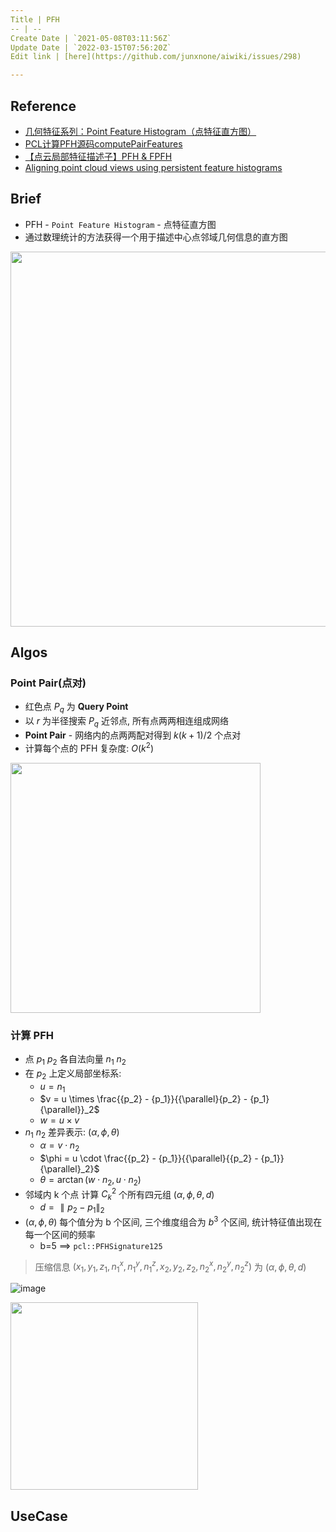 ```yaml
---
Title | PFH
-- | --
Create Date | `2021-05-08T03:11:56Z`
Update Date | `2022-03-15T07:56:20Z`
Edit link | [here](https://github.com/junxnone/aiwiki/issues/298)

---
```

## Reference
- [几何特征系列：Point Feature Histogram（点特征直方图）](http://lemonc.me/point-feature-histogram.html)
- [PCL计算PFH源码computePairFeatures](https://blog.csdn.net/m0_49291417/article/details/110198763)
- [【点云局部特征描述子】PFH & FPFH](https://zhuanlan.zhihu.com/p/192343758)
- [Aligning point cloud views using persistent feature histograms](https://ias.in.tum.de/_media/spezial/bib/rusu08iros-1.pdf)


## Brief
- PFH - `Point Feature Histogram` - 点特征直方图
- 通过数理统计的方法获得一个用于描述中心点邻域几何信息的直方图


<img width="600px" src="https://user-images.githubusercontent.com/2216970/158321656-336f6bf0-457d-443e-adcf-2fd5711d25e2.png">


## Algos

### Point Pair(点对)

- 红色点  $P_{q}$ 为 **Query Point**
- 以 $r$ 为半径搜索 $P_{q}$ 近邻点, 所有点两两相连组成网络
- **Point Pair** - 网络内的点两两配对得到  $k(k+1)/2$ 个点对
- 计算每个点的 PFH 复杂度: $O(k^2)$


<img width="400px" src="https://user-images.githubusercontent.com/2216970/117524062-68c8cf00-afee-11eb-81ed-bc3bc5cb60fa.png">


### 计算 PFH

- 点 $p_1$ $p_2$ 各自法向量 $n_1$ $n_2$
- 在 $p_2$ 上定义局部坐标系:
  -  $u=n_1$
  - $v = u \times \frac{{p_2} - {p_1}}{{\parallel}{p_2} - {p_1}{\parallel}}_2$
  - $w = u \times v$
- $n_1$ $n_2$ 差异表示: $(\alpha, \phi, \theta)$
  - $\alpha = v \cdot {n_2}$
  - $\phi = u \cdot \frac{{p_2} - {p_1}}{{\parallel}{{p_2} - {p_1}}{\parallel}_2}$
  - ${\theta} = {\arctan (w \cdot {n_2},u \cdot {n_2})}$
- 邻域内 k 个点 计算 $C_{k}^2$  个所有四元组  $(\alpha, \phi, \theta, d)$
  - $d={{\parallel}{p_2} - {p_1}{\parallel}}_2$
- $(\alpha, \phi, \theta)$ 每个值分为 b 个区间, 三个维度组合为 $b^3$ 个区间, 统计特征值出现在每一个区间的频率
  - b=5 ==> `pcl::PFHSignature125`


> 压缩信息 $(x_1, y_1, z_1, n_1^x, n_1^y, n_1^z, x_2, y_2, z_2, n_2^x, n_2^y, n_2^z)$ 为 $(\alpha, \phi, \theta, d)$

 ![image](https://user-images.githubusercontent.com/2216970/117524162-f1476f80-afee-11eb-8bef-0e1d7fa87e19.png)

<img width=300px src="https://user-images.githubusercontent.com/2216970/158331260-618fb1e5-fb67-420b-b76e-af7118dd6f96.png">


## UseCase

